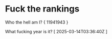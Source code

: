 # Fuck the rankings

Who the hell am I?
{ 11941943 }

What fucking year is it?
[ 2025-03-14T03:36:40Z ]
